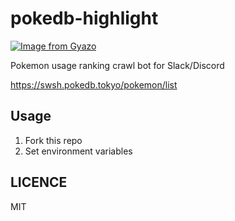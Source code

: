 # pokedb-highlight

[![Image from Gyazo](https://i.gyazo.com/58be932b8e1fd25fe4707f081533d3df.png)](https://gyazo.com/58be932b8e1fd25fe4707f081533d3df)

Pokemon usage ranking crawl bot for Slack/Discord

https://swsh.pokedb.tokyo/pokemon/list

## Usage

1. Fork this repo
2. Set environment variables

## LICENCE

MIT
